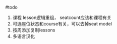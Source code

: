 #todo
1. 课程 lesson逻辑重组， seatcount应该和课程有关
2. 可选座位状态和course有关，可以去掉seat model
3. 按周添加复制lessons
4. 多语言汉化
